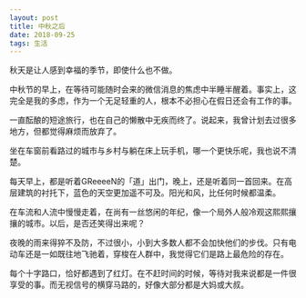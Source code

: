 ```yaml
---
layout: post
title: 中秋之后
date: 2018-09-25
tags: 生活
---
```

秋天是让人感到幸福的季节，即使什么也不做。

中秋节的早上，在等待可能随时会来的微信消息的焦虑中半睡半醒着。事实上，这完全是我的多虑，作为一个无足轻重的人，根本不必担心在假日还会有工作的事。

一直酝酿的短途旅行，也在自己的懒散中无疾而终了。说起来，我曾计划去过很多地方，但都觉得麻烦而放弃了。

坐在车窗前看路过的城市与乡村与躺在床上玩手机，哪一个更快乐呢，我也说不清楚。

每天早上，都是听着GReeeeN的「道」出门，晚上，还是听着同一首回来。在高层建筑的衬托下，蓝色的天空更加遥不可及。阳光和风，比任何时候都温柔。

在车流和人流中慢慢走着，在尚有一丝悠闲的年纪，像一个局外人般冷观这熙熙攘攘的城市。以后，是否还笑得出来呢？

夜晚的雨来得猝不及防，不过很小，小到大多数人都不会加快他们的步伐。只有电动车还是一如既往地飞驰着，穿梭在人群中，我觉得它们是路上最危险的存在。

每个十字路口，恰好都遇到了红灯。在不赶时间的时候，等待对我来说都是一件很享受的事。而无视信号的横穿马路的，好像大部分都是大妈或大叔。